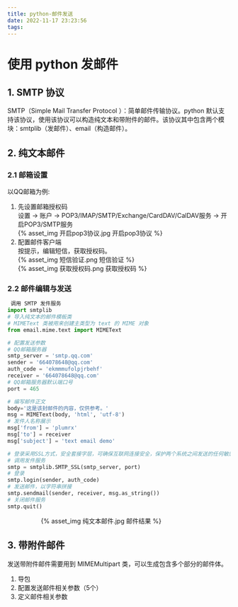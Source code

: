 ```yaml
---
title: python-邮件发送
date: 2022-11-17 23:23:56
tags:
---
```



# 使用 python 发邮件  

## 1. SMTP 协议  
SMTP（Simple Mail Transfer Protocol ）：简单邮件传输协议。python 默认支持该协议，使用该协议可以构造纯文本和带附件的邮件。该协议其中包含两个模块：smtplib（发邮件）、email（构造邮件）。

## 2. 纯文本邮件

### 2.1 邮箱设置  
以QQ邮箱为例:  
1. 先设置邮箱授权码  
设置 -> 账户 -> POP3/IMAP/SMTP/Exchange/CardDAV/CalDAV服务 -> 开启POP3/SMTP服务  
{% asset_img 开启pop3协议.jpg 开启pop3协议 %}   
2. 配置邮件客户端  
按提示，编辑短信，获取授权码。  
{% asset_img 短信验证.png 短信验证 %}   
{% asset_img 获取授权码.png 获取授权码 %} 


### 2.2 邮件编辑与发送  

``` py
 调用 SMTP 发件服务
import smtplib
# 导入纯文本的邮件模板类
# MIMEText 类被用来创建主类型为 text 的 MIME 对象
from email.mime.text import MIMEText

# 配置发送参数
# QQ邮箱服务器
smtp_server = 'smtp.qq.com'
sender = '664078648@qq.com'
auth_code = 'ekmmmufolpjrbehf'
receiver = '664078648@qq.com'
# QQ邮箱服务器默认端口号
port = 465

# 编写邮件正文
body='这是该封邮件的内容，仅供参考。'
msg = MIMEText(body, 'html', 'utf-8')
# 发件人名称展示
msg['from'] = 'plumrx'
msg['to'] = receiver
msg['subject'] = 'text email demo'

# 登录采用SSL方式，安全套接字层，可确保互联网连接安全，保护两个系统之间发送的任何敏感数据，防止犯罪分子读取和修改任何传输信息。
# 调用发件服务
smtp = smtplib.SMTP_SSL(smtp_server, port)
# 登录
smtp.login(sender, auth_code)
# 发送邮件，以字符串拼接
smtp.sendmail(sender, receiver, msg.as_string())
# 关闭邮件服务
smtp.quit()
```  

  
<div style="width:70%;margin:auto">{% asset_img 纯文本邮件.jpg 邮件结果 %} </div>






## 3. 带附件邮件  
发送带附件邮件需要用到 MIMEMultipart 类，可以生成包含多个部分的邮件体。
1. 导包
2. 配置发送邮件相关参数（5个）
3. 定义邮件相关参数